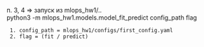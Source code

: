п. 3, 4 =>  запуск из mlops_hw1/..  
	 python3 -m mlops_hw1.models.model_fit_predict config_path flag  
  
	 1. config_path = mlops_hw1/configs/first_config.yaml  
	 2. flag = (fit / predict)  
